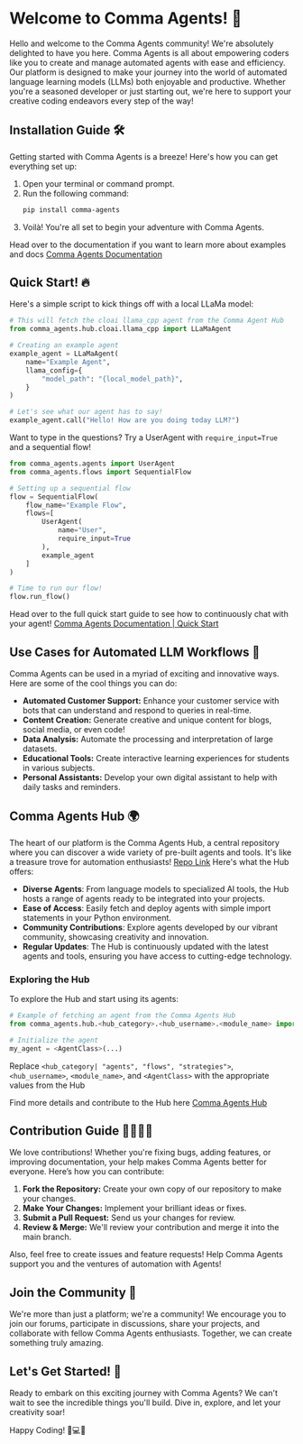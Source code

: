 # Welcome to Comma Agents! 🌟

Hello and welcome to the Comma Agents community! We're absolutely delighted to have you here. Comma Agents is all about empowering coders like you to create and manage automated agents with ease and efficiency. Our platform is designed to make your journey into the world of automated language learning models (LLMs) both enjoyable and productive. Whether you're a seasoned developer or just starting out, we're here to support your creative coding endeavors every step of the way!

## Installation Guide 🛠️

Getting started with Comma Agents is a breeze! Here's how you can get everything set up:

1. Open your terminal or command prompt.
2. Run the following command:
   ```bash
   pip install comma-agents
   ```
3. Voilà! You're all set to begin your adventure with Comma Agents.

Head over to the documentation if you want to learn more about examples and docs [Comma Agents Documentation](https://commaagents.com/)

## Quick Start! 🔥

Here's a simple script to kick things off with a local LLaMa model:

```python
# This will fetch the cloai llama_cpp agent from the Comma Agent Hub
from comma_agents.hub.cloai.llama_cpp import LLaMaAgent

# Creating an example agent
example_agent = LLaMaAgent(
    name="Example Agent",
    llama_config={
        "model_path": "{local_model_path}",
    }
)

# Let's see what our agent has to say!
example_agent.call("Hello! How are you doing today LLM?")
```

Want to type in the questions? Try a UserAgent with `require_input=True` and a sequential flow!

```python
from comma_agents.agents import UserAgent
from comma_agents.flows import SequentialFlow

# Setting up a sequential flow
flow = SequentialFlow(
    flow_name="Example Flow",
    flows=[
        UserAgent(
            name="User",
            require_input=True
        ),
        example_agent
    ]
)

# Time to run our flow!
flow.run_flow()
```

Head over to the full quick start guide to see how to continuously chat with your agent! [Comma Agents Documentation | Quick Start](https://commaagents.com/getting_started/quick_start)

## Use Cases for Automated LLM Workflows 🚀

Comma Agents can be used in a myriad of exciting and innovative ways. Here are some of the cool things you can do:

- **Automated Customer Support:** Enhance your customer service with bots that can understand and respond to queries in real-time.
- **Content Creation:** Generate creative and unique content for blogs, social media, or even code!
- **Data Analysis:** Automate the processing and interpretation of large datasets.
- **Educational Tools:** Create interactive learning experiences for students in various subjects.
- **Personal Assistants:** Develop your own digital assistant to help with daily tasks and reminders.

## Comma Agents Hub 🌍

The heart of our platform is the Comma Agents Hub, a central repository where you can discover a wide variety of pre-built agents and tools. It's like a treasure trove for automation enthusiasts! [Repo Link](https://github.com/CloAI/CommaAgentsHub) Here's what the Hub offers:

- **Diverse Agents**: From language models to specialized AI tools, the Hub hosts a range of agents ready to be integrated into your projects.
- **Ease of Access**: Easily fetch and deploy agents with simple import statements in your Python environment.
- **Community Contributions**: Explore agents developed by our vibrant community, showcasing creativity and innovation.
- **Regular Updates**: The Hub is continuously updated with the latest agents and tools, ensuring you have access to cutting-edge technology.

### Exploring the Hub

To explore the Hub and start using its agents:

```python
# Example of fetching an agent from the Comma Agents Hub
from comma_agents.hub.<hub_category>.<hub_username>.<module_name> import <AgentClass>

# Initialize the agent
my_agent = <AgentClass>(...)
```

Replace `<hub_category| "agents", "flows", "strategies">`, `<hub_username>`, `<module_name>`, and `<AgentClass>` with the appropriate values from the Hub

Find more details and contribute to the Hub here [Comma Agents Hub](https://github.com/CloAI/CommaAgentsHub)

## Contribution Guide 👨‍💻👩‍💻

We love contributions! Whether you're fixing bugs, adding features, or improving documentation, your help makes Comma Agents better for everyone. Here’s how you can contribute:

1. **Fork the Repository:** Create your own copy of our repository to make your changes.
2. **Make Your Changes:** Implement your brilliant ideas or fixes.
3. **Submit a Pull Request:** Send us your changes for review.
4. **Review & Merge:** We'll review your contribution and merge it into the main branch.

Also, feel free to create issues and feature requests! Help Comma Agents support you and the ventures of automation with Agents!

## Join the Community 🤝

We're more than just a platform; we're a community! We encourage you to join our forums, participate in discussions, share your projects, and collaborate with fellow Comma Agents enthusiasts. Together, we can create something truly amazing.

## Let's Get Started! 🎉

Ready to embark on this exciting journey with Comma Agents? We can't wait to see the incredible things you'll build. Dive in, explore, and let your creativity soar!

Happy Coding! 🚀💻🤖